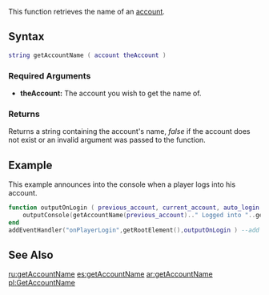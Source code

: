 This function retrieves the name of an [account](/docs/account.md "wikilink").

Syntax
------

``` lua
string getAccountName ( account theAccount )
```

### Required Arguments

-   **theAccount:** The account you wish to get the name of.

### Returns

Returns a string containing the account's name, *false* if the account does not exist or an invalid argument was passed to the function.

Example
-------

This example announces into the console when a player logs into his account.

``` lua
function outputOnLogin ( previous_account, current_account, auto_login ) --when a player logs in
    outputConsole(getAccountName(previous_account).." Logged into "..getAccountName(current_account)) -- announce it into the console
end
addEventHandler("onPlayerLogin",getRootElement(),outputOnLogin ) --add an event handler
```

See Also
--------

[ru:getAccountName](/docs/ru:getaccountname.md "wikilink") [es:getAccountName](/docs/es:getaccountname.md "wikilink") [ar:getAccountName](/docs/ar:getaccountname.md "wikilink") [pl:GetAccountName](/docs/pl:getaccountname.md "wikilink")
